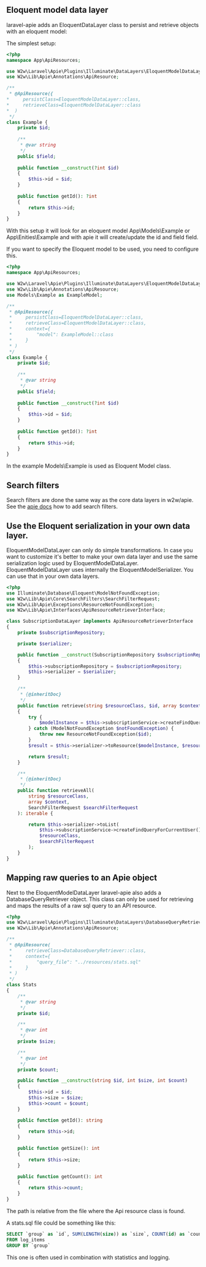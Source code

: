 ## Eloquent model data layer
laravel-apie adds an EloquentDataLayer class to persist and retrieve objects with an eloquent model:

The simplest setup:
```php
<?php
namespace App\ApiResources;

use W2w\Laravel\Apie\Plugins\Illuminate\DataLayers\EloquentModelDataLayer;
use W2w\Lib\Apie\Annotations\ApiResource;

/**
 * @ApiResource({
*     persistClass=EloquentModelDataLayer::class,
*     retrieveClass=EloquentModelDataLayer::class
*  )
 */
class Example {
    private $id;
    
    /**
     * @var string 
     */
    public $field;
    
    public function __construct(?int $id)
    {
        $this->id = $id;
    }
    
    public function getId(): ?int
    {
        return $this->id;
    }
}
```

With this setup it will look for an eloquent model App\Models\Example or App\Enities\Example and with apie it will create/update
the id and field field.

If you want to specify the Eloquent model to be used, you need to configure this.
```php
<?php
namespace App\ApiResources;

use W2w\Laravel\Apie\Plugins\Illuminate\DataLayers\EloquentModelDataLayer;
use W2w\Lib\Apie\Annotations\ApiResource;
use Models\Example as ExampleModel;

/**
 * @ApiResource({
 *     persistClass=EloquentModelDataLayer::class,
 *     retrieveClass=EloquentModelDataLayer::class,
 *     context={
 *         "model": ExampleModel::class
 *     }
 * )
 */
class Example {
    private $id;
    
    /**
     * @var string 
     */
    public $field;
    
    public function __construct(?int $id)
    {
        $this->id = $id;
    }
    
    public function getId(): ?int
    {
        return $this->id;
    }
}
```
In the example Models\Example is used as Eloquent Model class.

## Search filters
Search filters are done the same way as the core data layers in w2w/apie.
See the [apie docs](https://github.com/pjordaan/apie/blob/master/docs/04-search-filters.md) how to add search filters.

## Use the Eloquent serialization in your own data layer.
EloquentModelDataLayer can only do simple transformations. In case you want to customize it's better to make your own 
data layer and use the same serialization logic used by EloquentModelDataLayer. EloquentModelDataLayer uses internally
the EloquentModelSerializer. You can use that in your own data layers.

```php
<?php
use Illuminate\Database\Eloquent\ModelNotFoundException;
use W2w\Lib\Apie\Core\SearchFilters\SearchFilterRequest;
use W2w\Lib\Apie\Exceptions\ResourceNotFoundException;
use W2w\Lib\Apie\Interfaces\ApiResourceRetrieverInterface;

class SubscriptionDataLayer implements ApiResourceRetrieverInterface
{
    private $subscriptionRepository;

    private $serializer;

    public function __construct(SubscriptionRepository $subscriptionRepository, EloquentModelSerializer $serializer)
    {
        $this->subscriptionRepository = $subscriptionRepository;
        $this->serializer = $serializer;
    }

    /**
     * {@inheritDoc}
     */
    public function retrieve(string $resourceClass, $id, array $context)
    {
        try {
            $modelInstance = $this->subscriptionService->createFindQueryForCurrentUser()->where('uuid', $id)->firstOrFail();
        } catch (ModelNotFoundException $notFoundException) {
            throw new ResourceNotFoundException($id);
        }
        $result = $this->serializer->toResource($modelInstance, $resourceClass);

        return $result;
    }

    /**
     * {@inheritDoc}
     */
    public function retrieveAll(
        string $resourceClass,
        array $context,
        SearchFilterRequest $searchFilterRequest
    ): iterable {

        return $this->serializer->toList(
            $this->subscriptionService->createFindQueryForCurrentUser(),
            $resourceClass,
            $searchFilterRequest
        );
    }
}
```

## Mapping raw queries to an Apie object
Next to the EloquentModelDataLayer laravel-apie also adds a DatabaseQueryRetriever object. This class can only be used for
retrieving and maps the results of a raw sql query to an API resource.

```php
<?php
use W2w\Laravel\Apie\Plugins\Illuminate\DataLayers\DatabaseQueryRetriever;
use W2w\Lib\Apie\Annotations\ApiResource;

/**
 * @ApiResource(
 *     retrieveClass=DatabaseQueryRetriever::class,
 *     context={
 *         "query_file": "../resources/stats.sql"
 *     }
 * )
 */
class Stats
{
    /**
     * @var string
     */
    private $id;

    /**
     * @var int
     */
    private $size;

    /**
     * @var int
     */
    private $count;

    public function __construct(string $id, int $size, int $count)
    {
        $this->id = $id;
        $this->size = $size;
        $this->count = $count;
    }

    public function getId(): string
    {
        return $this->id;
    }

    public function getSize(): int
    {
        return $this->size;
    }

    public function getCount(): int
    {
        return $this->count;
    }
}
```
The path is relative from the file where the Api resource class is found.

A stats.sql file could be something like this:
```sql
SELECT `group` as `id`, SUM(LENGTH(size)) as `size`, COUNT(id) as `count`
FROM log_items
GROUP BY `group` 
```

This one is often used in combination with statistics and logging.

